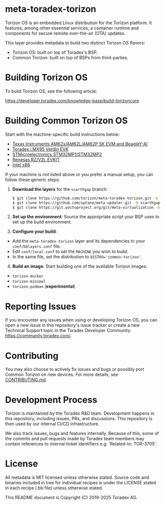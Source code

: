 meta-toradex-torizon
===========================================
Torizon OS is an embedded Linux distribution for the Torizon platform. It
features, among other essential services, a container runtime and components
for secure remote over-the-air (OTA) updates.

This layer provides metadata to build two distinct Torizon OS flavors:
- Torizon OS: built on top of Toradex's BSP.
- Common Torizon: built on top of BSPs from third-parties.

Building Torizon OS
========
To build Torizon OS, see the following article:

https://developer.toradex.com/knowledge-base/build-torizoncore

Building Common Torizon OS
==========================
Start with the machine-specific build instructions below:

- [Texas Instruments AM62x/AM62L/AM62P SK EVM and BeagleY-AI](./docs/README-ti.md)
- [Toradex i.MX95 Verdin EVK](./docs/README-imx95.md)
- [STMicroelectronics STM32MP1/STM32MP2](./docs/README-stm32mp.md)
- [Renesas RZ/V2L EVKIT](./docs/README-rzv2l.md)
- [Intel x86](./docs/README-x86.md)

If your machine is not listed above or you prefer a manual setup, you can follow these generic steps:

1. **Download the layers** for the `scarthgap` branch:

    ```bash
    $ git clone https://github.com/torizon/meta-toradex-torizon.git -b scarthgap-7.x.y
    $ git clone https://github.com/uptane/meta-updater.git -b scarthgap
    $ git clone https://git.yoctoproject.org/git/meta-virtualization -b scarthgap
    ```

2. **Set up the environment**: Source the appropriate script your BSP uses to set up the build environment.
3. **Configure your build**:

- Add the `meta-toradex-torizon` layer and its dependencies to your `conf/bblayers.conf` file.
- Edit `conf/local.conf` to set the `MACHINE` you wish to build.
- In the same file, set the distribution to `DISTRO='common-torizon'`.

4. **Build an image**: Start building one of the available Torizon images:

- `torizon-docker`
- `torizon-minimal`
- `torizon-podman` (**experimental**)

Reporting Issues
================
If you encounter any issues when using or developing Torizon OS, you can open a new issue in this repository's issue tracker or create a new Technical Support topic in the Toradex Developer Community: https://community.toradex.com/.

Contributing
============
You may also choose to actively fix issues and bugs or possibly port Common Torizon on new devices. For more details, see [CONTRIBUTING.md](./docs/CONTRIBUTING.md).

Development Process
===================
Torizon is maintained by the Toradex R&D team. Development happens in this repository, including issues, PRs, and discussions. This repository is then used by our internal CI/CD infrastructure.

We also track issues, bugs and features internally. Because of this, some of the commits and pull requests made by Toradex team members may contain references to internal ticket identifiers e.g. 'Related-to: TOR-3705'.

License
=======
All metadata is MIT licensed unless otherwise stated. Source code and
binaries included in tree for individual recipes is under the LICENSE
stated in each recipe (.bb file) unless otherwise stated.

This README document is Copyright (C) 2019-2025 Toradex AG.
